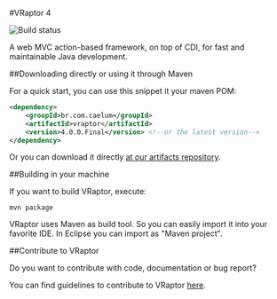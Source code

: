 #VRaptor 4

![Build status](https://secure.travis-ci.org/caelum/vraptor4.png)

A web MVC action-based framework, on top of CDI, for fast and maintainable Java development. 

##Downloading directly or using it through Maven

For a quick start, you can use this snippet it your maven POM:

```xml
<dependency>
    <groupId>br.com.caelum</groupId>
    <artifactId>vraptor</artifactId>
    <version>4.0.0.Final</version> <!--or the latest version-->
</dependency>
```


Or you can download it directly [at our artifacts repository](https://bintray.com/caelum/VRaptor4/br.com.caelum.vraptor).


##Building in your machine

If you want to build VRaptor, execute:

	mvn package

VRaptor uses Maven as build tool. So you can easily import it into your favorite IDE. In Eclipse you can import as "Maven project".

##Contribute to VRaptor

Do you want to contribute with code, documentation or bug report?

You can find guidelines to contribute to VRaptor [here](http://vraptor.caelum.com.br/en/docs/how-to-contribute/ "Contribute").

